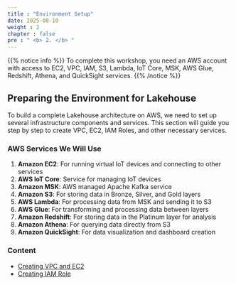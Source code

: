 ```yaml
---
title : "Environment Setup"
date: 2025-08-10
weight : 2
chapter : false
pre : " <b> 2. </b> "
---
```


{{% notice info %}}
To complete this workshop, you need an AWS account with access to EC2, VPC, IAM, S3, Lambda, IoT Core, MSK, AWS Glue, Redshift, Athena, and QuickSight services.
{{% /notice %}}

## Preparing the Environment for Lakehouse

To build a complete Lakehouse architecture on AWS, we need to set up several infrastructure components and services. This section will guide you step by step to create VPC, EC2, IAM Roles, and other necessary services.

### AWS Services We Will Use
1. **Amazon EC2**: For running virtual IoT devices and connecting to other services
2. **AWS IoT Core**: Service for managing IoT devices
3. **Amazon MSK**: AWS managed Apache Kafka service
4. **Amazon S3**: For storing data in Bronze, Silver, and Gold layers
5. **AWS Lambda**: For processing data from MSK and sending it to S3
6. **AWS Glue**: For transforming and processing data between layers
7. **Amazon Redshift**: For storing data in the Platinum layer for analysis
8. **Amazon Athena**: For querying data directly from S3
9. **Amazon QuickSight**: For data visualization and dashboard creation

### Content
  - [Creating VPC and EC2](2.1-createec2/)
  - [Creating IAM Role](2.2-createiamrole/)